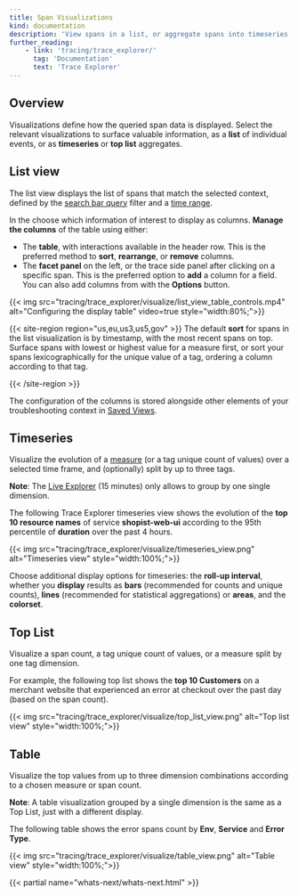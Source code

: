 ```yaml
---
title: Span Visualizations
kind: documentation
description: 'View spans in a list, or aggregate spans into timeseries, top lists and more.'
further_reading:
    - link: 'tracing/trace_explorer/'
      tag: 'Documentation'
      text: 'Trace Explorer'
---
```


## Overview

Visualizations define how the queried span data is displayed. Select the relevant visualizations to surface valuable information, as a **list** of individual events, or as **timeseries** or **top list** aggregates.

## List view

The list view displays the list of spans that match the selected context, defined by the [search bar query][1] filter and a [time range][2].

In the choose which information of interest to display as columns. **Manage the columns** of the table using either:

- The **table**, with interactions available in the header row. This is the preferred method to **sort**, **rearrange**, or **remove** columns.
- The **facet panel** on the left, or the trace side panel after clicking on a specific span. This is the preferred option to **add** a column for a field. You can also add columns from with the **Options** button.

{{< img src="tracing/trace_explorer/visualize/list_view_table_controls.mp4" alt="Configuring the display table" video=true style="width:80%;">}}

{{< site-region region="us,eu,us3,us5,gov" >}}
The default **sort** for spans in the list visualization is by timestamp, with the most recent spans on top. Surface spans with lowest or highest value for a measure first, or sort your spans lexicographically for the unique value of a tag, ordering a column according to that tag.

{{< /site-region >}}

The configuration of the columns is stored alongside other elements of your troubleshooting context in [Saved Views][3].

## Timeseries

Visualize the evolution of a [measure][4] (or a tag unique count of values) over a selected time frame, and (optionally) split by up to three tags.

**Note**: The [Live Explorer][5] (15 minutes) only allows to group by one single dimension.

The following Trace Explorer timeseries view shows the evolution of the **top 10 resource names** of service **shopist-web-ui** according to the 95th percentile of **duration** over the past 4 hours.

{{< img src="tracing/trace_explorer/visualize/timeseries_view.png" alt="Timeseries view" style="width:100%;">}}

Choose additional display options for timeseries: the **roll-up interval**, whether you **display** results as **bars** (recommended for counts and unique counts), **lines** (recommended for statistical aggregations) or **areas**, and the **colorset**.

## Top List

Visualize a span count, a tag unique count of values, or a measure split by one tag dimension.

For example, the following top list shows the **top 10 Customers** on a merchant website that experienced an error at checkout over the past day (based on the span count).

{{< img src="tracing/trace_explorer/visualize/top_list_view.png" alt="Top list view" style="width:100%;">}}

## Table

Visualize the top values from up to three dimension combinations according to a chosen measure or span count.

**Note**: A table visualization grouped by a single dimension is the same as a Top List, just with a different display.

The following table shows the error spans count by **Env**, **Service** and **Error Type**.

{{< img src="tracing/trace_explorer/visualize/table_view.png" alt="Table view" style="width:100%;">}}

{{< partial name="whats-next/whats-next.html" >}}

[1]: /tracing/trace_explorer/query_syntax/#search-syntax
[2]: /tracing/trace_explorer/query_syntax/#time-range
[3]: /tracing/trace_explorer/saved_views
[4]: /tracing/trace_explorer/facets/#quantitative-facets-measures
[5]: /tracing/trace_explorer/?tab=timeseriesview#live-search-for-15-minutes
